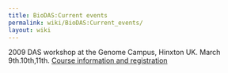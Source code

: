 ```yaml
---
title: BioDAS:Current events
permalink: wiki/BioDAS:Current_events/
layout: wiki
---
```


2009 DAS workshop at the Genome Campus, Hinxton UK. March 9th.10th,11th.
[Course information and
registration](http://www.dasregistry.org/course.jsp)
